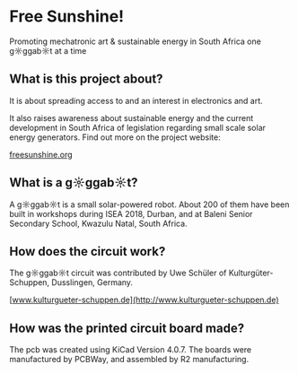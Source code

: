 # Free Sunshine!

Promoting mechatronic art & sustainable energy in South Africa one g☼ggab☼t at a time

## What is this project about?

It is about spreading access to and an interest in electronics and art.

It also raises awareness about sustainable energy and the current development in South Africa of legislation regarding small scale solar energy generators. Find out more on the project website:

[freesunshine.org](http://freesunshine.org)

## What is a g☼ggab☼t?

A g☼ggab☼t is a small solar-powered robot. About 200 of them have been built in workshops during ISEA 2018, Durban, and at Baleni Senior Secondary School, Kwazulu Natal, South Africa.

## How does the circuit work?

The g☼ggab☼t circuit was contributed by Uwe Schüler of Kulturgüter-Schuppen, Dusslingen, Germany.

[www.kulturgueter-schuppen.de](http://www.kulturgueter-schuppen.de)

## How was the printed circuit board made?

The pcb was created using KiCad Version 4.0.7. The boards were manufactured by PCBWay, and assembled by R2 manufacturing.
